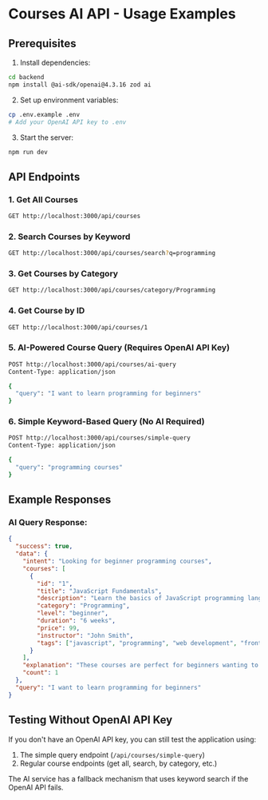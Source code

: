 # Courses AI API - Usage Examples

## Prerequisites

1. Install dependencies:

```bash
cd backend
npm install @ai-sdk/openai@4.3.16 zod ai
```

2. Set up environment variables:

```bash
cp .env.example .env
# Add your OpenAI API key to .env
```

3. Start the server:

```bash
npm run dev
```

## API Endpoints

### 1. Get All Courses

```bash
GET http://localhost:3000/api/courses
```

### 2. Search Courses by Keyword

```bash
GET http://localhost:3000/api/courses/search?q=programming
```

### 3. Get Courses by Category

```bash
GET http://localhost:3000/api/courses/category/Programming
```

### 4. Get Course by ID

```bash
GET http://localhost:3000/api/courses/1
```

### 5. AI-Powered Course Query (Requires OpenAI API Key)

```bash
POST http://localhost:3000/api/courses/ai-query
Content-Type: application/json

{
  "query": "I want to learn programming for beginners"
}
```

### 6. Simple Keyword-Based Query (No AI Required)

```bash
POST http://localhost:3000/api/courses/simple-query
Content-Type: application/json

{
  "query": "programming courses"
}
```

## Example Responses

### AI Query Response:

```json
{
  "success": true,
  "data": {
    "intent": "Looking for beginner programming courses",
    "courses": [
      {
        "id": "1",
        "title": "JavaScript Fundamentals",
        "description": "Learn the basics of JavaScript programming language...",
        "category": "Programming",
        "level": "beginner",
        "duration": "6 weeks",
        "price": 99,
        "instructor": "John Smith",
        "tags": ["javascript", "programming", "web development", "frontend"]
      }
    ],
    "explanation": "These courses are perfect for beginners wanting to start programming",
    "count": 1
  },
  "query": "I want to learn programming for beginners"
}
```

## Testing Without OpenAI API Key

If you don't have an OpenAI API key, you can still test the application using:

1. The simple query endpoint (`/api/courses/simple-query`)
2. Regular course endpoints (get all, search, by category, etc.)

The AI service has a fallback mechanism that uses keyword search if the OpenAI API fails.
